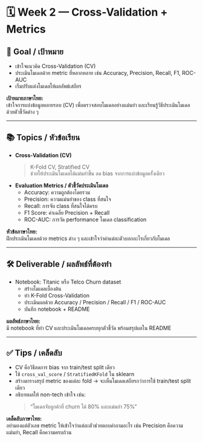 # 🗓️ Week 2 — Cross-Validation + Metrics

## 🎯 Goal / เป้าหมาย
- เข้าใจแนวคิด Cross-Validation (CV)  
- ประเมินโมเดลด้วย metric ที่หลากหลาย เช่น Accuracy, Precision, Recall, F1, ROC-AUC  
- เริ่มปรับแต่งโมเดลให้ผลลัพธ์เสถียร  

**เป้าหมายภาษาไทย:**  
เข้าใจการแบ่งข้อมูลหลายรอบ (CV) เพื่อตรวจสอบโมเดลอย่างแม่นยำ และเรียนรู้วิธีประเมินโมเดลด้วยตัวชี้วัดต่าง ๆ

---

## 📚 Topics / หัวข้อเรียน
- **Cross-Validation (CV)**  
  > K-Fold CV, Stratified CV  
  > ช่วยให้ประเมินโมเดลได้แม่นยำขึ้น ลด bias จากการแบ่งข้อมูลครั้งเดียว  
- **Evaluation Metrics / ตัวชี้วัดประเมินโมเดล**  
  - Accuracy: ความถูกต้องโดยรวม  
  - Precision: ความแม่นยำของ class ที่สนใจ  
  - Recall: การจับ class ที่สนใจได้ครบ  
  - F1 Score: ค่าเฉลี่ย Precision + Recall  
  - ROC-AUC: การวัด performance โมเดล classification  

**หัวข้อภาษาไทย:**  
ฝึกประเมินโมเดลด้วย metrics ต่าง ๆ และเข้าใจว่าค่าแต่ละตัวบอกอะไรเกี่ยวกับโมเดล

---

## 🛠️ Deliverable / ผลลัพธ์ที่ต้องทำ
- Notebook: Titanic หรือ Telco Churn dataset  
  - สร้างโมเดลเบื้องต้น  
  - ทำ K-Fold Cross-Validation  
  - ประเมินผลด้วย Accuracy / Precision / Recall / F1 / ROC-AUC  
  - บันทึก notebook + README  

**ผลลัพธ์ภาษาไทย:**  
มี notebook ที่ทำ CV และประเมินโมเดลครบทุกตัวชี้วัด พร้อมสรุปผลใน README

---

## ✅ Tips / เคล็ดลับ
- CV คือวิธีลดการ bias จาก train/test split เดียว  
- ใช้ `cross_val_score` / `StratifiedKFold` ใน sklearn  
- สร้างตารางสรุป metric ของแต่ละ fold → จะเห็นโมเดลเสถียรกว่าการใช้ train/test split เดียว  
- อธิบายผลให้ non-tech เข้าใจ เช่น:  
  > “โมเดลจับลูกค้าที่ churn ได้ 80% และแม่นยำ 75%”  

**เคล็ดลับภาษาไทย:**  
อย่ามองแต่ตัวเลข metric ให้เข้าใจว่าแต่ละตัวช่วยตอบคำถามอะไร เช่น Precision คือความแม่นยำ, Recall คือความครบถ้วน
